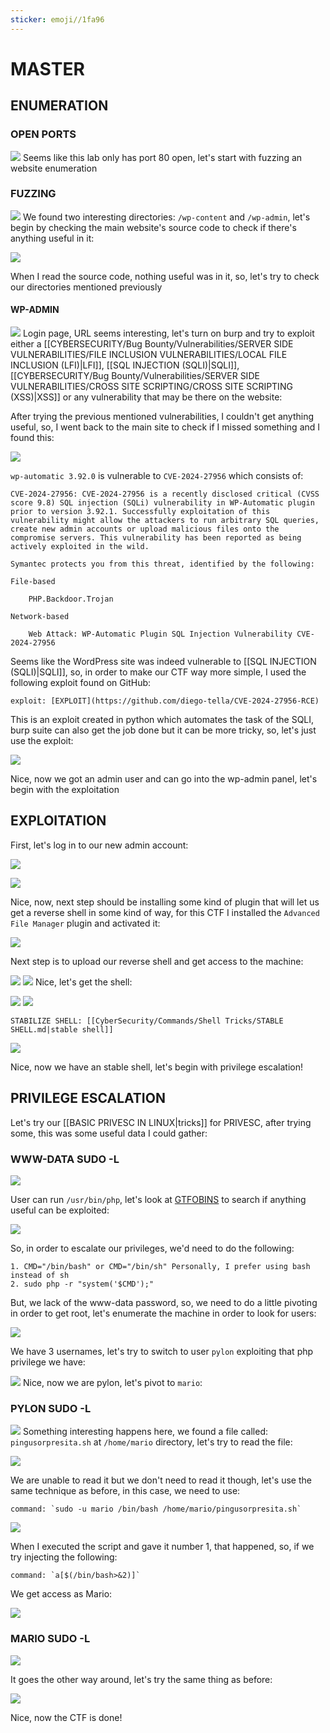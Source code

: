 ```yaml
---
sticker: emoji//1fa96
---
```


# MASTER

## ENUMERATION

### OPEN PORTS

![](gitbook/cybersecurity/images/Pasted%20image%2020241024150357.png) Seems like this lab only has port 80 open, let's start with fuzzing an website enumeration

### FUZZING

![](gitbook/cybersecurity/images/Pasted%20image%2020241024150423.png) We found two interesting directories: `/wp-content` and `/wp-admin`, let's begin by checking the main website's source code to check if there's anything useful in it:

![](gitbook/cybersecurity/images/Pasted%20image%2020241024150525.png)

When I read the source code, nothing useful was in it, so, let's try to check our directories mentioned previously

#### WP-ADMIN

![](gitbook/cybersecurity/images/Pasted%20image%2020241024150738.png) Login page, URL seems interesting, let's turn on burp and try to exploit either a \[\[CYBERSECURITY/Bug Bounty/Vulnerabilities/SERVER SIDE VULNERABILITIES/FILE INCLUSION VULNERABILITIES/LOCAL FILE INCLUSION (LFI)|LFI]], \[\[SQL INJECTION (SQLI)|SQLI]], \[\[CYBERSECURITY/Bug Bounty/Vulnerabilities/SERVER SIDE VULNERABILITIES/CROSS SITE SCRIPTING/CROSS SITE SCRIPTING (XSS)|XSS]] or any vulnerability that may be there on the website:

After trying the previous mentioned vulnerabilities, I couldn't get anything useful, so, I went back to the main site to check if I missed something and I found this:

![](gitbook/cybersecurity/images/Pasted%20image%2020241024151950.png)

`wp-automatic 3.92.0` is vulnerable to `CVE-2024-27956` which consists of:

```ad-important
CVE-2024-27956: CVE-2024-27956 is a recently disclosed critical (CVSS score 9.8) SQL injection (SQLi) vulnerability in WP-Automatic plugin prior to version 3.92.1. Successfully exploitation of this vulnerability might allow the attackers to run arbitrary SQL queries, create new admin accounts or upload malicious files onto the compromise servers. This vulnerability has been reported as being actively exploited in the wild.

Symantec protects you from this threat, identified by the following:

File-based

    PHP.Backdoor.Trojan

Network-based

    Web Attack: WP-Automatic Plugin SQL Injection Vulnerability CVE-2024-27956
```

Seems like the WordPress site was indeed vulnerable to \[\[SQL INJECTION (SQLI)|SQLI]], so, in order to make our CTF way more simple, I used the following exploit found on GitHub:

```ad-hint
exploit: [EXPLOIT](https://github.com/diego-tella/CVE-2024-27956-RCE)
```

This is an exploit created in python which automates the task of the SQLI, burp suite can also get the job done but it can be more tricky, so, let's just use the exploit:

![](gitbook/cybersecurity/images/Pasted%20image%2020241024152905.png)

Nice, now we got an admin user and can go into the wp-admin panel, let's begin with the exploitation

## EXPLOITATION

First, let's log in to our new admin account:

![](gitbook/cybersecurity/images/Pasted%20image%2020241024153342.png)

![](gitbook/cybersecurity/images/Pasted%20image%2020241024153357.png)

Nice, now, next step should be installing some kind of plugin that will let us get a reverse shell in some kind of way, for this CTF I installed the `Advanced File Manager` plugin and activated it:

![](gitbook/cybersecurity/images/Pasted%20image%2020241024153705.png)

Next step is to upload our reverse shell and get access to the machine:

![](gitbook/cybersecurity/images/Pasted%20image%2020241024153745.png) ![](gitbook/cybersecurity/images/Pasted%20image%2020241024153938.png) Nice, let's get the shell:

![](gitbook/cybersecurity/images/Pasted%20image%2020241024154052.png) ![](gitbook/cybersecurity/images/Pasted%20image%2020241024154058.png)

```ad-important
STABILIZE SHELL: [[CyberSecurity/Commands/Shell Tricks/STABLE SHELL.md|stable shell]]
```

![](gitbook/cybersecurity/images/Pasted%20image%2020241024154226.png)

Nice, now we have an stable shell, let's begin with privilege escalation!

## PRIVILEGE ESCALATION

Let's try our \[\[BASIC PRIVESC IN LINUX|tricks]] for PRIVESC, after trying some, this was some useful data I could gather:

### WWW-DATA SUDO -L

![](gitbook/cybersecurity/images/Pasted%20image%2020241024154334.png)

User can run `/usr/bin/php`, let's look at [GTFOBINS](https://gtfobins.github.io/) to search if anything useful can be exploited:

![](gitbook/cybersecurity/images/Pasted%20image%2020241024154501.png)

So, in order to escalate our privileges, we'd need to do the following:

```ad-important
1. CMD="/bin/bash" or CMD="/bin/sh" Personally, I prefer using bash instead of sh
2. sudo php -r "system('$CMD');"
```

But, we lack of the www-data password, so, we need to do a little pivoting in order to get root, let's enumerate the machine in order to look for users:

![](gitbook/cybersecurity/images/Pasted%20image%2020241024154801.png)

We have 3 usernames, let's try to switch to user `pylon` exploiting that php privilege we have:

![](gitbook/cybersecurity/images/Pasted%20image%2020241024154901.png) Nice, now we are pylon, let's pivot to `mario`:

### PYLON SUDO -L

![](gitbook/cybersecurity/images/Pasted%20image%2020241024154949.png) Something interesting happens here, we found a file called: `pingusorpresita.sh` at `/home/mario` directory, let's try to read the file:

![](gitbook/cybersecurity/images/Pasted%20image%2020241024155135.png)

We are unable to read it but we don't need to read it though, let's use the same technique as before, in this case, we need to use:

```ad-hint
command: `sudo -u mario /bin/bash /home/mario/pingusorpresita.sh`
```

![](gitbook/cybersecurity/images/Pasted%20image%2020241024155416.png)

When I executed the script and gave it number 1, that happened, so, if we try injecting the following:

```ad-hint
command: `a[$(/bin/bash>&2)]`
```

We get access as Mario:

![](gitbook/cybersecurity/images/Pasted%20image%2020241024155614.png)

### MARIO SUDO -L

![](gitbook/cybersecurity/images/Pasted%20image%2020241024155834.png)

It goes the other way around, let's try the same thing as before:

![](gitbook/cybersecurity/images/Pasted%20image%2020241024160001.png)

Nice, now the CTF is done!
